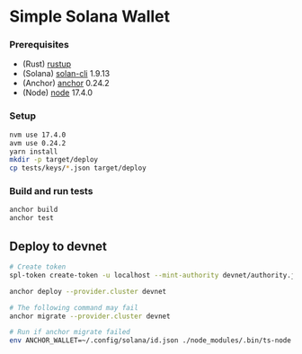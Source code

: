 # Simple Solana Wallet

### Prerequisites

- (Rust) [rustup](https://www.rust-lang.org/tools/install)
- (Solana) [solan-cli](https://docs.solana.com/cli/install-solana-cli-tools) 1.9.13
- (Anchor) [anchor](https://book.anchor-lang.com/chapter_2/installation.html) 0.24.2
- (Node) [node](https://github.com/nvm-sh/nvm) 17.4.0

### Setup

```sh
nvm use 17.4.0
avm use 0.24.2
yarn install
mkdir -p target/deploy
cp tests/keys/*.json target/deploy 
```

### Build and run tests

```sh
anchor build
anchor test
```

## Deploy to devnet

```sh
# Create token
spl-token create-token -u localhost --mint-authority devnet/authority.json devnet/mint.json 

anchor deploy --provider.cluster devnet

# The following command may fail
anchor migrate --provider.cluster devnet

# Run if anchor migrate failed
env ANCHOR_WALLET=~/.config/solana/id.json ./node_modules/.bin/ts-node .anchor/deploy.ts
```

